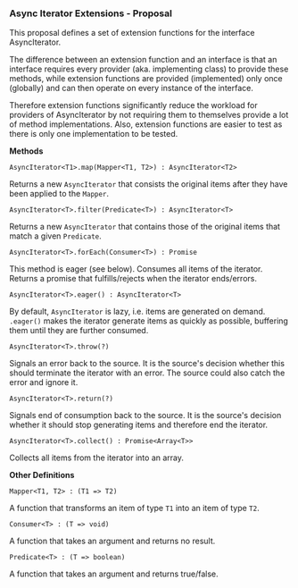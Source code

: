 
<h3>Async Iterator Extensions - Proposal</h3>

This proposal defines a set of extension functions for the interface AsyncIterator.

The difference between an extension function and an interface is
that an interface requires every provider (aka. implementing class) to provide these methods,
while extension functions are provided (implemented) only once (globally)
and can then operate on every instance of the interface.

Therefore extension functions significantly reduce the workload for providers of AsyncIterator
by not requiring them to themselves provide a lot of method implementations.
Also, extension functions are easier to test as there is only one implementation to be tested.

<a name="methods"><b>Methods</b></a>

`AsyncIterator<T1>.map(Mapper<T1, T2>) : AsyncIterator<T2>`

Returns a new `AsyncIterator` that consists the original items after they have been applied to the `Mapper`.

`AsyncIterator<T>.filter(Predicate<T>) : AsyncIterator<T>`

Returns a new `AsyncIterator` that contains those of the original items that match a given `Predicate`.

`AsyncIterator<T>.forEach(Consumer<T>) : Promise`

This method is eager (see below).
Consumes all items of the iterator.
Returns a promise that fulfills/rejects when the iterator ends/errors.

`AsyncIterator<T>.eager() : AsyncIterator<T>`

By default, `AsyncIterator` is lazy, i.e. items are generated on demand.
`.eager()` makes the iterator generate items as quickly as possible,
buffering them until they are further consumed.

`AsyncIterator<T>.throw(?)`

Signals an error back to the source.
It is the source's decision whether this should terminate the iterator with an error.
The source could also catch the error and ignore it.

`AsyncIterator<T>.return(?)`

Signals end of consumption back to the source.
It is the source's decision whether it should stop generating items and therefore end the iterator.

`AsyncIterator<T>.collect() : Promise<Array<T>>`

Collects all items from the iterator into an array.

<a name="interfaces"><b>Other Definitions</b></a>

`Mapper<T1, T2> : (T1 => T2)`

A function that transforms an item of type `T1` into an item of type `T2`.

`Consumer<T> : (T => void)`

A function that takes an argument and returns no result.

`Predicate<T> : (T => boolean)`

A function that takes an argument and returns true/false.


